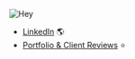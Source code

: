 ![Hey](https://github.com/KhaVNguyen/KhaVNguyen/blob/master/hey.gif)

- [LinkedIn](https://www.linkedin.com/in/khavnguyen/) 🌎  
- [Portfolio & Client Reviews](https://twitter.com/i/events/1187846378233294848) ⭐️ 
